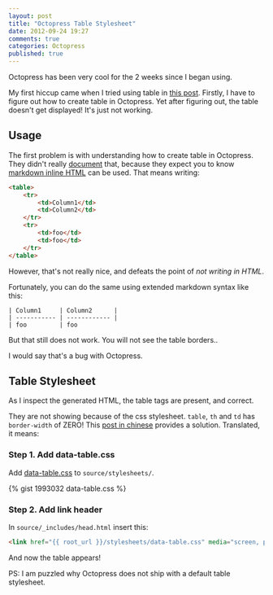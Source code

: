 ```yaml
---
layout: post
title: "Octopress Table Stylesheet"
date: 2012-09-24 19:27
comments: true
categories: Octopress
published: true
---
```


Octopress has been very cool for the 2 weeks since I began using. 

My first hiccup came when I tried using table in [this post](/2012/09/21/i-bought-samwize-dot-com-for-99-cents/). Firstly, I have to figure out how to create table in Octopress. Yet after figuring out, the table doesn't get displayed! It's just not working.

<!-- more -->

## Usage ##

The first problem is with understanding how to create table in Octopress. They didn't really [document](http://octopress.org/docs/) that, because they expect you to know [markdown inline HTML](http://daringfireball.net/projects/markdown/syntax#html) can be used. That means writing:

``` html
<table>
    <tr>
        <td>Column1</td>
        <td>Column2</td>
    </tr>
    <tr>
        <td>foo</td>
        <td>foo</td>
    </tr>
</table>	
```

However, that's not really nice, and defeats the point of _not writing in HTML_. 

Fortunately, you can do the same using extended markdown syntax like this:

```
| Column1     | Column2      |
| ----------- | ------------ |
| foo         | foo

```

But that still does not work. You will not see the table borders..

I would say that's a bug with Octopress.

## Table Stylesheet ##

As I inspect the generated HTML, the table tags are present, and correct. 

They are not showing because of the css stylesheet. `table`, `th` and `td` has `border-width` of ZERO! This [post in chinese](http://programus.github.com/blog/2012/03/07/add-table-data-css-for-octopress/) provides a solution. Translated, it means:

### Step 1. Add data-table.css ###

Add [data-table.css](https://gist.github.com/programus/1993032#file-data-table-css) to `source/stylesheets/`.

{% gist 1993032 data-table.css %}

### Step 2. Add link header ###

In `source/_includes/head.html` insert this: 

``` html
<link href="{{ root_url }}/stylesheets/data-table.css" media="screen, projection" rel="stylesheet" type="text/css" />
```

And now the table appears!

PS: I am puzzled why Octopress does not ship with a default table stylesheet.

 

